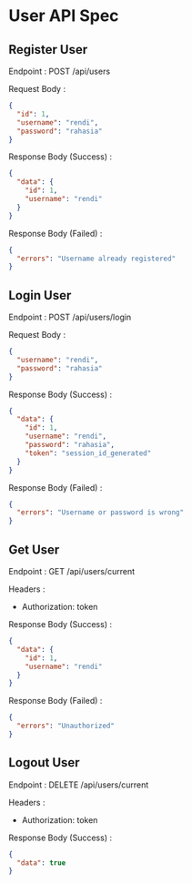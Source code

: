 # User API Spec

## Register User

Endpoint : POST /api/users

Request Body :

```json
{
  "id": 1,
  "username": "rendi",
  "password": "rahasia"
}
```

Response Body (Success) :

```json
{
  "data": {
    "id": 1,
    "username": "rendi"
  }
}
```

Response Body (Failed) :

```json
{
  "errors": "Username already registered"
}
```

## Login User

Endpoint : POST /api/users/login

Request Body :

```json
{
  "username": "rendi",
  "password": "rahasia"
}
```

Response Body (Success) :

```json
{
  "data": {
    "id": 1,
    "username": "rendi",
    "password": "rahasia",
    "token": "session_id_generated"
  }
}
```

Response Body (Failed) :

```json
{
  "errors": "Username or password is wrong"
}
```

## Get User

Endpoint : GET /api/users/current

Headers :

- Authorization: token

Response Body (Success) :

```json
{
  "data": {
    "id": 1,
    "username": "rendi"
  }
}
```

Response Body (Failed) :

```json
{
  "errors": "Unauthorized"
}
```

## Logout User

Endpoint : DELETE /api/users/current

Headers :

- Authorization: token

Response Body (Success) :

```json
{
  "data": true
}
```
